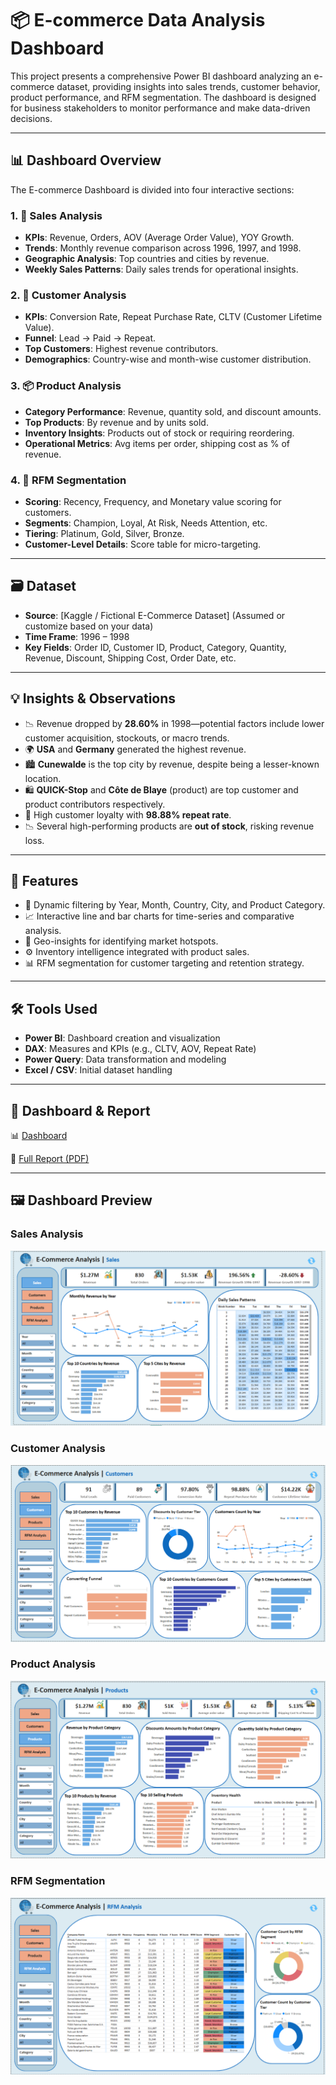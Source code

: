 # 📦 E-commerce Data Analysis Dashboard

This project presents a comprehensive Power BI dashboard analyzing an e-commerce dataset, providing insights into sales trends, customer behavior, product performance, and RFM segmentation. The dashboard is designed for business stakeholders to monitor performance and make data-driven decisions.

---

## 📊 Dashboard Overview

The E-commerce Dashboard is divided into four interactive sections:

### 1. 🛒 **Sales Analysis**
- **KPIs**: Revenue, Orders, AOV (Average Order Value), YOY Growth.
- **Trends**: Monthly revenue comparison across 1996, 1997, and 1998.
- **Geographic Analysis**: Top countries and cities by revenue.
- **Weekly Sales Patterns**: Daily sales trends for operational insights.

### 2. 👥 **Customer Analysis**
- **KPIs**: Conversion Rate, Repeat Purchase Rate, CLTV (Customer Lifetime Value).
- **Funnel**: Lead → Paid → Repeat.
- **Top Customers**: Highest revenue contributors.
- **Demographics**: Country-wise and month-wise customer distribution.

### 3. 📦 **Product Analysis**
- **Category Performance**: Revenue, quantity sold, and discount amounts.
- **Top Products**: By revenue and by units sold.
- **Inventory Insights**: Products out of stock or requiring reordering.
- **Operational Metrics**: Avg items per order, shipping cost as % of revenue.

### 4. 🧠 **RFM Segmentation**
- **Scoring**: Recency, Frequency, and Monetary value scoring for customers.
- **Segments**: Champion, Loyal, At Risk, Needs Attention, etc.
- **Tiering**: Platinum, Gold, Silver, Bronze.
- **Customer-Level Details**: Score table for micro-targeting.

---

## 🗃️ Dataset

- **Source**: [Kaggle / Fictional E-Commerce Dataset] (Assumed or customize based on your data)
- **Time Frame**: 1996 – 1998
- **Key Fields**: Order ID, Customer ID, Product, Category, Quantity, Revenue, Discount, Shipping Cost, Order Date, etc.

---

## 💡 Insights & Observations

- 📉 Revenue dropped by **28.60%** in 1998—potential factors include lower customer acquisition, stockouts, or macro trends.
- 🌍 **USA** and **Germany** generated the highest revenue.
- 🏙️ **Cunewalde** is the top city by revenue, despite being a lesser-known location.
- 🛍️ **QUICK-Stop** and **Côte de Blaye** (product) are top customer and product contributors respectively.
- 🔁 High customer loyalty with **98.88% repeat rate**.
- 📉 Several high-performing products are **out of stock**, risking revenue loss.

---

## 🚀 Features

- 📅 Dynamic filtering by Year, Month, Country, City, and Product Category.
- 📈 Interactive line and bar charts for time-series and comparative analysis.
- 📍 Geo-insights for identifying market hotspots.
- ⚙️ Inventory intelligence integrated with product sales.
- 📊 RFM segmentation for customer targeting and retention strategy.

---

## 🛠️ Tools Used

- **Power BI**: Dashboard creation and visualization
- **DAX**: Measures and KPIs (e.g., CLTV, AOV, Repeat Rate)
- **Power Query**: Data transformation and modeling
- **Excel / CSV**: Initial dataset handling

---

## 📌 Dashboard & Report

📊 [Dashboard](https://app.powerbi.com/view?r=eyJrIjoiNDc5Mjk2ZjItN2M4Yi00ZTc0LTkxOTYtM2Q5ZDc0Y2JmMzg5IiwidCI6ImRmODY3OWNkLWE4MGUtNDVkOC05OWFjLWM4M2VkN2ZmOTVhMCJ9) 

📎 [Full Report (PDF)]()  

---

## 🖼️ Dashboard Preview

### Sales Analysis
![](https://github.com/ReemSaeedMetwally/E-commerce_Data_Analysis_Dashboard/blob/main/images/Sales%20Analysis.PNG)

### Customer Analysis
![](https://github.com/ReemSaeedMetwally/E-commerce_Data_Analysis_Dashboard/blob/main/images/Customer%20Analysis.PNG)

### Product Analysis
![](https://github.com/ReemSaeedMetwally/E-commerce_Data_Analysis_Dashboard/blob/main/images/Product%20Analysis.PNG)

### RFM Segmentation
![](https://github.com/ReemSaeedMetwally/E-commerce_Data_Analysis_Dashboard/blob/main/images/RFM%20Segmentation.PNG)
